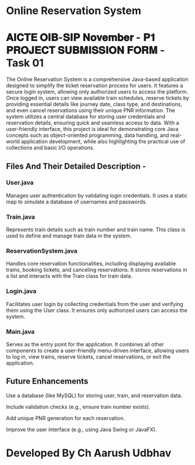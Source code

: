 # Online Reservation System
# 𝐀𝐈𝐂𝐓𝐄 𝐎𝐈𝐁-𝐒𝐈𝐏 𝐍𝐨𝐯𝐞𝐦𝐛𝐞𝐫 - 𝐏𝟏 𝐏𝐑𝐎𝐉𝐄𝐂𝐓 𝐒𝐔𝐁𝐌𝐈𝐒𝐒𝐈𝐎𝐍 𝐅𝐎𝐑𝐌 - Task 01

The Online Reservation System is a comprehensive Java-based application designed to simplify the ticket reservation process for users. It features a secure login system, allowing only authorized users to access the platform. Once logged in, users can view available train schedules, reserve tickets by providing essential details like journey date, class type, and destinations, and even cancel reservations using their unique PNR information. The system utilizes a central database for storing user credentials and reservation details, ensuring quick and seamless access to data. With a user-friendly interface, this project is ideal for demonstrating core Java concepts such as object-oriented programming, data handling, and real-world application development, while also highlighting the practical use of collections and basic I/O operations.

## Files And Their Detailed Description - 

### User.java
Manages user authentication by validating login credentials. It uses a static map to simulate a database of usernames and passwords.

### Train.java
Represents train details such as train number and train name. This class is used to define and manage train data in the system.

### ReservationSystem.java
Handles core reservation functionalities, including displaying available trains, booking tickets, and canceling reservations. It stores reservations in a list and interacts with the Train class for train data.

### Login.java
Facilitates user login by collecting credentials from the user and verifying them using the User class. It ensures only authorized users can access the system.

### Main.java
Serves as the entry point for the application. It combines all other components to create a user-friendly menu-driven interface, allowing users to log in, view trains, reserve tickets, cancel reservations, or exit the application.

## Future Enhancements
 Use a database (like MySQL) for storing user, train, and reservation data.
 
 Include validation checks (e.g., ensure train number exists).
 
 Add unique PNR generation for each reservation.

 Improve the user interface (e.g., using Java Swing or JavaFX).

# Developed By Ch Aarush Udbhav
